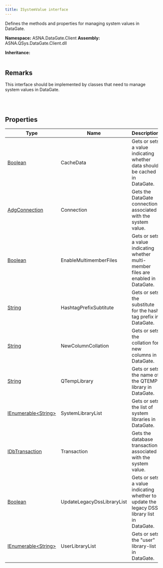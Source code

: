 ```yaml
---
title: ISystemValue interface
---
```


Defines the methods and properties for managing system values in DataGate.

**Namespace:** ASNA.DataGate.Client
**Assembly:** ASNA.QSys.DataGate.Client.dll

**Inheritance:** 
<br>
<br>

## Remarks
This interface should be implemented by classes that need to manage system values in DataGate.

<br>
<br>

## Properties

| Type | Name | Description
| --- | --- | --- 
| [Boolean](https://docs.microsoft.com/en-us/dotnet/api/system.boolean) | CacheData | Gets or sets a value indicating whether data should be cached in DataGate. |
| [AdgConnection](/reference/datagate/data-gate-client/adg-connection.html) | Connection | Gets the DataGate connection associated with the system value. |
| [Boolean](https://docs.microsoft.com/en-us/dotnet/api/system.boolean) | EnableMultimemberFiles | Gets or sets a value indicating whether multi-member files are enabled in DataGate. |
| [String](https://learn.microsoft.com/en-us/dotnet/api/system.string?view=net-8.0) | HashtagPrefixSubtitute | Gets or sets the substitute for the hash tag prefix in DataGate. |
| [String](https://learn.microsoft.com/en-us/dotnet/api/system.string?view=net-8.0) | NewColumnCollation | Gets or sets the collation for new columns in DataGate. |
| [String](https://learn.microsoft.com/en-us/dotnet/api/system.string?view=net-8.0) | QTempLibrary | Gets or sets the name of the QTEMP library in DataGate. |
| [IEnumerable\<String\>](https://learn.microsoft.com/en-us/dotnet/api/system.collections.generic.ienumerable-1?view=net-8.0) | SystemLibraryList | Gets or sets the list of system libraries in DataGate. |
| [IDbTransaction](https://learn.microsoft.com/en-us/dotnet/api/system.data.idbtransaction?view=net-8.0) | Transaction | Gets the database transaction associated with the system value. |
| [Boolean](https://docs.microsoft.com/en-us/dotnet/api/system.boolean) | UpdateLegacyDssLibraryList | Gets or sets a value indicating whether to update the legacy DSS library list in DataGate. |
| [IEnumerable\<String\>](https://learn.microsoft.com/en-us/dotnet/api/system.collections.generic.ienumerable-1?view=net-8.0) | UserLibraryList | Gets or sets the "user" library-list in DataGate. |
